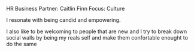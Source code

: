 HR Business Partner: Caitlin Finn
Focus: Culture

I resonate with being candid and empowering.

I also like to be welcoming to people that are new and I try to break down social walls by being my reals self and make them confortable enought to do the same